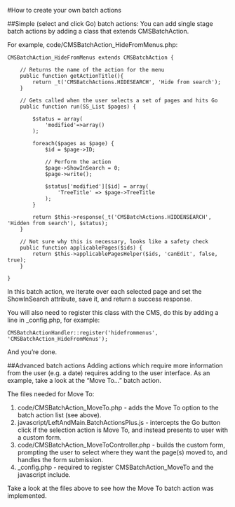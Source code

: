 #How to create your own batch actions

##Simple (select and click Go) batch actions:
You can add single stage batch actions by adding a class that extends CMSBatchAction. 

For example, code/CMSBatchAction_HideFromMenus.php:
 
```
CMSBatchAction_HideFromMenus extends CMSBatchAction {

	// Returns the name of the action for the menu
	public function getActionTitle(){
		return _t('CMSBatchActions.HIDESEARCH', 'Hide from search');
	}

	// Gets called when the user selects a set of pages and hits Go
	public function run(SS_List $pages) {

		$status = array(
			'modified'=>array()
		);

		foreach($pages as $page) {
			$id = $page->ID;

			// Perform the action
			$page->ShowInSearch = 0;
			$page->write();

			$status['modified'][$id] = array(
				'TreeTitle' => $page->TreeTitle
			);
		}

		return $this->response(_t('CMSBatchActions.HIDDENSEARCH', 'Hidden from search'), $status);
	}

	// Not sure why this is necessary, looks like a safety check
	public function applicablePages($ids) {
		return $this->applicablePagesHelper($ids, 'canEdit', false, true);
	}

}
```

In this batch action, we iterate over each selected page and set the ShowInSearch attribute, save it, and return a success response. 

You will also need to register this class with the CMS, do this by adding a line in _config.php, for example:

```
CMSBatchActionHandler::register('hidefrommenus', 'CMSBatchAction_HideFromMenus');
```

And you’re done.

##Advanced batch actions
Adding actions which require more information from the user (e.g. a date) requires adding to the user interface. As an example, take a look at the “Move To…” batch action.


The files needed for Move To: 

1. code/CMSBatchAction_MoveTo.php - adds the Move To option to the batch action list (see above).
2. javascript/LeftAndMain.BatchActionsPlus.js - intercepts the Go button click if the selection action is Move To, and instead presents to user with a custom form.
3. code/CMSBatchAction_MoveToController.php - builds the custom form, prompting the user to select where they want the page(s) moved to, and handles the form submission. 
4. _config.php - required to register CMSBatchAction_MoveTo and the javascript include.


Take a look at the files above to see how the Move To batch action was implemented.

